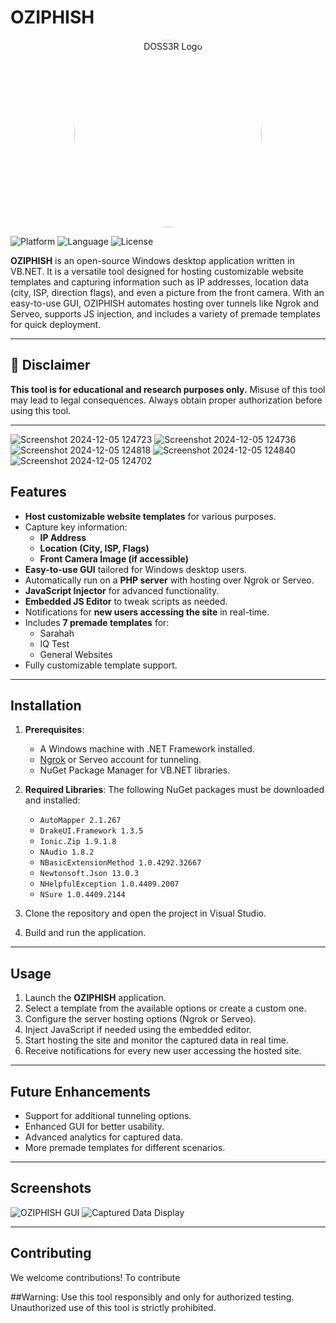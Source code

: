 # OZIPHISH
<p align="center">
  <img src="URL_TO_YOUR_IMAGE" alt="DOSS3R Logo" width="300" height="300" style="border-radius: 50%;">
</p>

![Platform](https://img.shields.io/badge/platform-Windows-blue)
![Language](https://img.shields.io/badge/language-VB.NET-purple)
![License](https://img.shields.io/badge/license-MIT-green)

**OZIPHISH** is an open-source Windows desktop application written in VB.NET. It is a versatile tool designed for hosting customizable website templates and capturing information such as IP addresses, location data (city, ISP, direction flags), and even a picture from the front camera. With an easy-to-use GUI, OZIPHISH automates hosting over tunnels like Ngrok and Serveo, supports JS injection, and includes a variety of premade templates for quick deployment.

---

## 🚧 Disclaimer
**This tool is for educational and research purposes only.** Misuse of this tool may lead to legal consequences. Always obtain proper authorization before using this tool.

---


![Screenshot 2024-12-05 124723](https://github.com/user-attachments/assets/ff0d4bc6-ed88-49fa-a8fb-5e230485514d)
![Screenshot 2024-12-05 124736](https://github.com/user-attachments/assets/b8a0ec4a-2529-45c6-863c-fad5895d3c30)
![Screenshot 2024-12-05 124818](https://github.com/user-attachments/assets/f16c7fc6-8fb1-4bdb-8aaf-69de9e16c22a)
![Screenshot 2024-12-05 124840](https://github.com/user-attachments/assets/ad8f7788-d99e-4741-842c-8e14111ba74a)
![Screenshot 2024-12-05 124702](https://github.com/user-attachments/assets/b23ee908-a4cd-4874-8e15-184ff324aad7)


## Features

- **Host customizable website templates** for various purposes.  
- Capture key information:
  - **IP Address**  
  - **Location (City, ISP, Flags)**  
  - **Front Camera Image (if accessible)**  
- **Easy-to-use GUI** tailored for Windows desktop users.  
- Automatically run on a **PHP server** with hosting over Ngrok or Serveo.  
- **JavaScript Injector** for advanced functionality.  
- **Embedded JS Editor** to tweak scripts as needed.  
- Notifications for **new users accessing the site** in real-time.  
- Includes **7 premade templates** for:
  - Sarahah
  - IQ Test
  - General Websites  
- Fully customizable template support.  

---

## Installation

1. **Prerequisites**:
   - A Windows machine with .NET Framework installed.
   - [Ngrok](https://ngrok.com/) or Serveo account for tunneling.
   - NuGet Package Manager for VB.NET libraries.

2. **Required Libraries**:
   The following NuGet packages must be downloaded and installed:
   - `AutoMapper 2.1.267`
   - `DrakeUI.Framework 1.3.5`
   - `Ionic.Zip 1.9.1.8`
   - `NAudio 1.8.2`
   - `NBasicExtensionMethod 1.0.4292.32667`
   - `Newtonsoft.Json 13.0.3`
   - `NHelpfulException 1.0.4409.2007`
   - `NSure 1.0.4409.2144`

3. Clone the repository and open the project in Visual Studio.  

4. Build and run the application.  

---

## Usage

1. Launch the **OZIPHISH** application.  
2. Select a template from the available options or create a custom one.  
3. Configure the server hosting options (Ngrok or Serveo).  
4. Inject JavaScript if needed using the embedded editor.  
5. Start hosting the site and monitor the captured data in real time.  
6. Receive notifications for every new user accessing the hosted site.  

---

## Future Enhancements

- Support for additional tunneling options.  
- Enhanced GUI for better usability.  
- Advanced analytics for captured data.  
- More premade templates for different scenarios.  

---

## Screenshots
<!-- Add screenshots of the app and GUI -->
![OZIPHISH GUI](path/to/screenshot1.png)
![Captured Data Display](path/to/screenshot2.png)

---

## Contributing

We welcome contributions! To contribute


##Warning: Use this tool responsibly and only for authorized testing. Unauthorized use of this tool is strictly prohibited.

